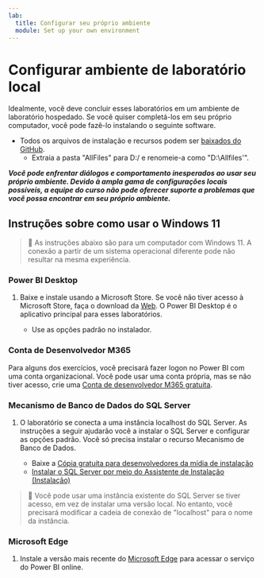 ```yaml
---
lab:
  title: Configurar seu próprio ambiente
  module: Set up your own environment
---
```


# Configurar ambiente de laboratório local

Idealmente, você deve concluir esses laboratórios em um ambiente de laboratório hospedado. Se você quiser completá-los em seu próprio computador, você pode fazê-lo instalando o seguinte software.

- Todos os arquivos de instalação e recursos podem ser [baixados do GitHub](https://github.com/MicrosoftLearning/PL-300-Microsoft-Power-BI-Data-Analyst/raw/Main/AllfilesDownload.zip).
  - Extraia a pasta "AllFiles" para D:/ e renomeie-a como "D:\Allfiles\'".

***Você pode enfrentar diálogos e comportamento inesperados ao usar seu próprio ambiente. Devido à ampla gama de configurações locais possíveis, a equipe do curso não pode oferecer suporte a problemas que você possa encontrar em seu próprio ambiente.***

## Instruções sobre como usar o Windows 11

> &#128221; As instruções abaixo são para um computador com Windows 11. A conexão a partir de um sistema operacional diferente pode não resultar na mesma experiência.

### Power BI Desktop

1. Baixe e instale usando a Microsoft Store. Se você não tiver acesso à Microsoft Store, faça o download da [Web](https://www.microsoft.com/download/details.aspx?id=58494). O Power BI Desktop é o aplicativo principal para esses laboratórios.

    - Use as opções padrão no instalador.

### Conta de Desenvolvedor M365

Para alguns dos exercícios, você precisará fazer logon no Power BI com uma conta organizacional. Você pode usar uma conta própria, mas se não tiver acesso, crie uma [Conta de desenvolvedor M365 gratuita](https://developer.microsoft.com/en-us/microsoft-365/dev-program).

### Mecanismo de Banco de Dados do SQL Server

1. O laboratório se conecta a uma instância localhost do SQL Server. As instruções a seguir ajudarão você a instalar o SQL Server e configurar as opções padrão. Você só precisa instalar o recurso Mecanismo de Banco de Dados.

    - Baixe a [Cópia gratuita para desenvolvedores da mídia de instalação](https://www.microsoft.com/sql-server/sql-server-downloads?SilentAuth=1&f=255&MSPPError=-2147217396&rtc=1)
    - [Instalar o SQL Server por meio do Assistente de Instalação (Instalação)](https://learn.microsoft.com/sql/database-engine/install-windows/install-sql-server-from-the-installation-wizard-setup)

> &#128221; Você pode usar uma instância existente do SQL Server se tiver acesso, em vez de instalar uma versão local. No entanto, você precisará modificar a cadeia de conexão de "localhost" para o nome da instância.

### Microsoft Edge

1. Instale a versão mais recente do [Microsoft Edge](https://microsoft.com/edge) para acessar o serviço do Power BI online.
